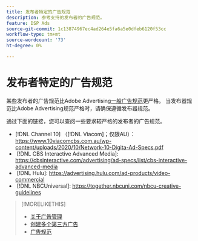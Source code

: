 ```yaml
---
title: 发布者特定的广告规范
description: 参考支持的发布者的广告规范。
feature: DSP Ads
source-git-commit: 1c13874967ec4ad264e5fa6a5e0dfeb6120f53cc
workflow-type: tm+mt
source-wordcount: '73'
ht-degree: 0%

---
```


# 发布者特定的广告规范

某些发布者的广告规范比Adobe Advertising[一般广告规范](/help/dsp/campaign-management/ads/ad-specs.md)更严格。 当发布器规范比Adobe Advertising规范严格时，请确保遵循发布器规范。

通过下面的链接，您可以查阅一些要求较严格的发布者的广告规范。

* [!DNL Channel 10] （[!DNL Viacom]；仅限AU）： https://www.10viacomcbs.com.au/wp-content/uploads/2020/10/Network-10-Digita-Ad-Specs.pdf
* &#x200B;
  [!DNL CBS Interactive Advanced Media]: https://cbsinteractive.com/advertising/ad-specs/list/cbs-interactive-advanced-media
* &#x200B;
  [!DNL Hulu]: https://advertising.hulu.com/ad-products/video-commercial
* &#x200B;
  [!DNL NBCUniversal]: https://together.nbcuni.com/nbcu-creative-guidelines

>[!MORELIKETHIS]
>
>* [关于广告管理](ad-about.md)
>* [创建多个第三方广告](ad-create-multiple.md)
>* [广告规范](/help/dsp/campaign-management/ads/ad-specs.md)
